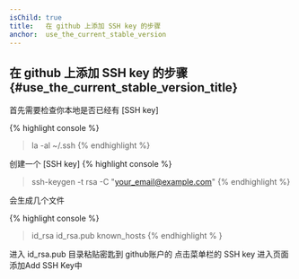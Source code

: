 ```yaml
---
isChild: true
title:   在 github 上添加 SSH key 的步骤
anchor:  use_the_current_stable_version
---
```


## 在 github 上添加 SSH key 的步骤{#use_the_current_stable_version_title}

首先需要检查你本地是否已经有 [SSH key]
 
{% highlight console %}
> la -al ~/.ssh
{% endhighlight %}

创建一个 [SSH key] 
{% highlight console %}
> ssh-keygen -t rsa -C "your_email@example.com"
{% endhighlight %}

会生成几个文件 

{% highlight console %}
> id_rsa  id_rsa.pub  known_hosts
{% endhighlight % }

进入 id_rsa.pub 目录粘贴密匙到 github账户的 点击菜单栏的 SSH key 进入页面添加Add SSH Key中 

